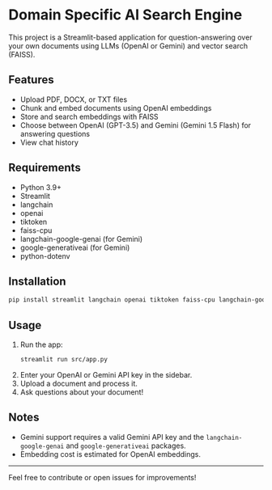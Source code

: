 # Domain Specific AI Search Engine

This project is a Streamlit-based application for question-answering over your own documents using LLMs (OpenAI or Gemini) and vector search (FAISS).

## Features
- Upload PDF, DOCX, or TXT files
- Chunk and embed documents using OpenAI embeddings
- Store and search embeddings with FAISS
- Choose between OpenAI (GPT-3.5) and Gemini (Gemini 1.5 Flash) for answering questions
- View chat history

## Requirements
- Python 3.9+
- Streamlit
- langchain
- openai
- tiktoken
- faiss-cpu
- langchain-google-genai (for Gemini)
- google-generativeai (for Gemini)
- python-dotenv

## Installation
```bash
pip install streamlit langchain openai tiktoken faiss-cpu langchain-google-genai google-generativeai python-dotenv
```

## Usage
1. Run the app:
   ```bash
   streamlit run src/app.py
   ```
2. Enter your OpenAI or Gemini API key in the sidebar.
3. Upload a document and process it.
4. Ask questions about your document!

## Notes
- Gemini support requires a valid Gemini API key and the `langchain-google-genai` and `google-generativeai` packages.
- Embedding cost is estimated for OpenAI embeddings.

---

Feel free to contribute or open issues for improvements!
